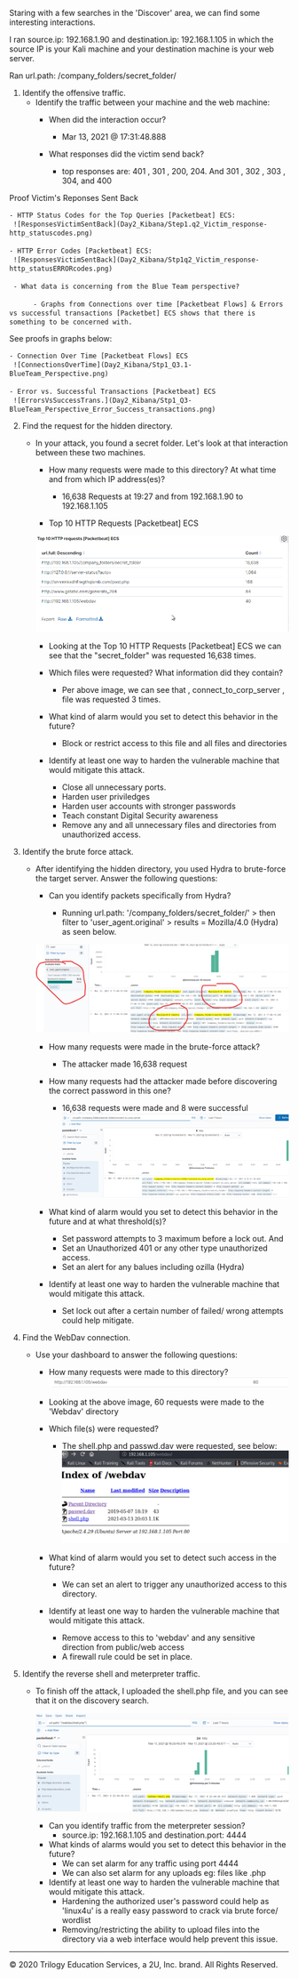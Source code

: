 Staring with a few searches in the 'Discover' area, we can find some interesting interactions.


I ran source.ip: 192.168.1.90 and destination.ip: 192.168.1.105 in which the source IP is your Kali machine and your destination machine is your web server.


Ran url.path: /company_folders/secret_folder/



1. Identify the offensive traffic.
   - Identify the traffic between your machine and the web machine:
     - When did the interaction occur?

          - Mar 13, 2021 @ 17:31:48.888

     - What responses did the victim send back?

          - top responses are: 401 , 301 , 200, 204. And 301 , 302 , 303 , 304, and 400

  Proof Victim's Reponses Sent Back

    - HTTP Status Codes for the Top Queries [Packetbeat] ECS:   
     ![ResponsesVictimSentBack](Day2_Kibana/Step1.q2_Victim_response-http_statuscodes.png)  

    - HTTP Error Codes [Packetbeat] ECS:
     ![ResponsesVictimSentBack](Day2_Kibana/Stp1q2_Victim_response-http_statusERRORcodes.png)

     - What data is concerning from the Blue Team perspective?

          - Graphs from Connections over time [Packetbeat Flows] & Errors vs successful transactions [Packetbet] ECS shows that there is something to be concerned with.

  See proofs in graphs below:
    
    - Connection Over Time [Packetbeat Flows] ECS 
     ![ConnectionsOverTime](Day2_Kibana/Stp1_Q3.1-BlueTeam_Perspective.png) 

    - Error vs. Successful Transactions [Packetbeat] ECS 
     ![ErrorsVsSuccessTrans.](Day2_Kibana/Stp1_Q3-BlueTeam_Perspective_Error_Success_transactions.png)

2. Find the request for the hidden directory.
   - In your attack, you found a secret folder. Let's look at that interaction between these two machines.


     - How many requests were made to this directory? At what time and from which IP address(es)?

          - 16,638 Requests at 19:27 and from 192.168.1.90 to 192.168.1.105
      - Top 10 HTTP Requests [Packetbeat] ECS

       ![RequestsMade](Day2_Kibana/Stp2_Q1-RequestsMade.png) 
      - Looking at the Top 10 HTTP Requests [Packetbeat] ECS  we can see that the "secret_folder" was requested 16,638 times.

     - Which files were requested? What information did they contain?
        - Per above image, we can see that ,  connect_to_corp_server , file was requested 3 times.

     - What kind of alarm would you set to detect this behavior in the future?
        - Block or restrict access to this file and all files and directories
     - Identify at least one way to harden the vulnerable machine that would mitigate this attack.

        - Close all unnecessary ports.
        - Harden user priviledges 
        - Harden user accounts with stronger passwords
        - Teach constant Digital Security awareness
        - Remove any and all unnecessary files and directories from unauthorized access. 

3. Identify the brute force attack.
   - After identifying the hidden directory, you used Hydra to brute-force the target server. Answer the following questions:

     - Can you identify packets specifically from Hydra?
        
        - Running url.path: '/company_folders/secret_folder/' > then filter to 'user_agent.original' > results = Mozilla/4.0 (Hydra) as seen below.

      ![user_agent](Day2_Kibana/Stp3.1_HYDRA_ID_Hydra_User_Agent.png)

     - How many requests were made in the brute-force attack?
        - The attacker made 16,638 request

     - How many requests had the attacker made before discovering the correct password in this one?
        
         - 16,638 requests were made and 8 were successful
       ![FileAccessed](Day2_Kibana/Stp2_Q2_fileAccessed.png)  

     - What kind of alarm would you set to detect this behavior in the future and at what threshold(s)?

         - Set password attempts to 3 maximum before a lock out. And
         - Set an Unauthorized 401 or any other type unauthorized access.
         - Set an alert for any balues including ozilla (Hydra)

     - Identify at least one way to harden the vulnerable machine that would mitigate this attack.
        - Set lock out after a certain number of failed/ wrong attempts could help mitigate.


4. Find the WebDav connection.
   - Use your dashboard to answer the following questions:

     - How many requests were made to this directory? 
     ![RequestsMadeWebdav](Day2_Kibana/Stp4_Q1_WebDav_requstsMade.png)
      - Looking at the above image, 60 requests were made to the 'Webdav' directory
     
     - Which file(s) were requested?

        - The shell.php and passwd.dav were requested, see below:
      ![FilesRequested](Day2_Kibana/Stp4_Q2_filesRequested.png)  

     - What kind of alarm would you set to detect such access in the future?
         - We can set an alert to trigger any unauthorized access to this directory.

     - Identify at least one way to harden the vulnerable machine that would mitigate this attack.
          - Remove access to this to 'webdav' and any sensitive direction from public/web access
          - A firewall rule could be set in place.

5. Identify the reverse shell and meterpreter traffic.
   - To finish off the attack, I uploaded the shell.php file, and you can see that it on the discovery search.

     ![Shell.phpAccessed](Day2_Kibana/Stp5_Q1_Shell.php.png)


     - Can you identify traffic from the meterpreter session?
       - source.ip: 192.168.1.105 and destination.port: 4444
     - What kinds of alarms would you set to detect this behavior in the future?
         - We can set alarm for any traffic using port 4444
         - We can also set alarm for any uploads eg: files like .php
     - Identify at least one way to harden the vulnerable machine that would mitigate this attack.
          - Hardening the authorized user's password could help as 'linux4u' is a really easy password to crack via brute force/ wordlist
          - Removing/restricting the ability to upload files into the directory via a web interface would help prevent this issue.

---
© 2020 Trilogy Education Services, a 2U, Inc. brand. All Rights Reserved.
